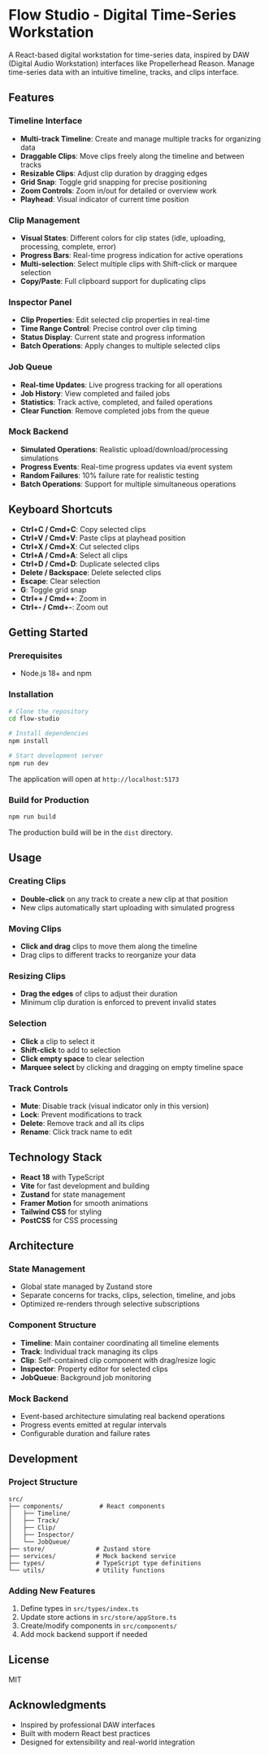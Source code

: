 # Flow Studio - Digital Time-Series Workstation

A React-based digital workstation for time-series data, inspired by DAW (Digital Audio Workstation) interfaces like Propellerhead Reason. Manage time-series data with an intuitive timeline, tracks, and clips interface.

## Features

### Timeline Interface
- **Multi-track Timeline**: Create and manage multiple tracks for organizing data
- **Draggable Clips**: Move clips freely along the timeline and between tracks
- **Resizable Clips**: Adjust clip duration by dragging edges
- **Grid Snap**: Toggle grid snapping for precise positioning
- **Zoom Controls**: Zoom in/out for detailed or overview work
- **Playhead**: Visual indicator of current time position

### Clip Management
- **Visual States**: Different colors for clip states (idle, uploading, processing, complete, error)
- **Progress Bars**: Real-time progress indication for active operations
- **Multi-selection**: Select multiple clips with Shift-click or marquee selection
- **Copy/Paste**: Full clipboard support for duplicating clips

### Inspector Panel
- **Clip Properties**: Edit selected clip properties in real-time
- **Time Range Control**: Precise control over clip timing
- **Status Display**: Current state and progress information
- **Batch Operations**: Apply changes to multiple selected clips

### Job Queue
- **Real-time Updates**: Live progress tracking for all operations
- **Job History**: View completed and failed jobs
- **Statistics**: Track active, completed, and failed operations
- **Clear Function**: Remove completed jobs from the queue

### Mock Backend
- **Simulated Operations**: Realistic upload/download/processing simulations
- **Progress Events**: Real-time progress updates via event system
- **Random Failures**: 10% failure rate for realistic testing
- **Batch Operations**: Support for multiple simultaneous operations

## Keyboard Shortcuts

- **Ctrl+C / Cmd+C**: Copy selected clips
- **Ctrl+V / Cmd+V**: Paste clips at playhead position
- **Ctrl+X / Cmd+X**: Cut selected clips
- **Ctrl+A / Cmd+A**: Select all clips
- **Ctrl+D / Cmd+D**: Duplicate selected clips
- **Delete / Backspace**: Delete selected clips
- **Escape**: Clear selection
- **G**: Toggle grid snap
- **Ctrl++ / Cmd++**: Zoom in
- **Ctrl+- / Cmd+-**: Zoom out

## Getting Started

### Prerequisites
- Node.js 18+ and npm

### Installation

```bash
# Clone the repository
cd flow-studio

# Install dependencies
npm install

# Start development server
npm run dev
```

The application will open at `http://localhost:5173`

### Build for Production

```bash
npm run build
```

The production build will be in the `dist` directory.

## Usage

### Creating Clips
- **Double-click** on any track to create a new clip at that position
- New clips automatically start uploading with simulated progress

### Moving Clips
- **Click and drag** clips to move them along the timeline
- Drag clips to different tracks to reorganize your data

### Resizing Clips
- **Drag the edges** of clips to adjust their duration
- Minimum clip duration is enforced to prevent invalid states

### Selection
- **Click** a clip to select it
- **Shift-click** to add to selection
- **Click empty space** to clear selection
- **Marquee select** by clicking and dragging on empty timeline space

### Track Controls
- **Mute**: Disable track (visual indicator only in this version)
- **Lock**: Prevent modifications to track
- **Delete**: Remove track and all its clips
- **Rename**: Click track name to edit

## Technology Stack

- **React 18** with TypeScript
- **Vite** for fast development and building
- **Zustand** for state management
- **Framer Motion** for smooth animations
- **Tailwind CSS** for styling
- **PostCSS** for CSS processing

## Architecture

### State Management
- Global state managed by Zustand store
- Separate concerns for tracks, clips, selection, timeline, and jobs
- Optimized re-renders through selective subscriptions

### Component Structure
- **Timeline**: Main container coordinating all timeline elements
- **Track**: Individual track managing its clips
- **Clip**: Self-contained clip component with drag/resize logic
- **Inspector**: Property editor for selected clips
- **JobQueue**: Background job monitoring

### Mock Backend
- Event-based architecture simulating real backend operations
- Progress events emitted at regular intervals
- Configurable duration and failure rates

## Development

### Project Structure
```
src/
├── components/          # React components
│   ├── Timeline/
│   ├── Track/
│   ├── Clip/
│   ├── Inspector/
│   └── JobQueue/
├── store/              # Zustand store
├── services/           # Mock backend service
├── types/              # TypeScript type definitions
└── utils/              # Utility functions
```

### Adding New Features
1. Define types in `src/types/index.ts`
2. Update store actions in `src/store/appStore.ts`
3. Create/modify components in `src/components/`
4. Add mock backend support if needed

## License

MIT

## Acknowledgments

- Inspired by professional DAW interfaces
- Built with modern React best practices
- Designed for extensibility and real-world integration